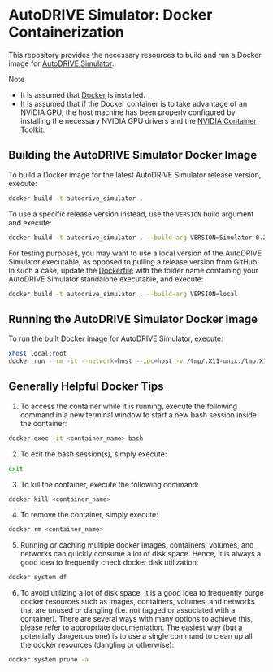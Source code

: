 # AutoDRIVE Simulator: Docker Containerization

This repository provides the necessary resources to build and run a Docker image for [AutoDRIVE Simulator](https://github.com/Tinker-Twins/AutoDRIVE/tree/AutoDRIVE-Simulator).

> [!NOTE]
> - It is assumed that [Docker](https://docs.docker.com/engine/install) is installed.
> - It is assumed that if the Docker container is to take advantage of an NVIDIA GPU, the host machine has been properly configured by installing the necessary NVIDIA GPU drivers and the [NVIDIA Container Toolkit](https://docs.nvidia.com/datacenter/cloud-native/container-toolkit/latest/index.html).

## Building the AutoDRIVE Simulator Docker Image

To build a Docker image for the latest AutoDRIVE Simulator release version, execute:
```bash
docker build -t autodrive_simulator .
```

To use a specific release version instead, use the `VERSION` build argument and execute:
```bash
docker build -t autodrive_simulator . --build-arg VERSION=Simulator-0.2.0
```

For testing purposes, you may want to use a local version of the AutoDRIVE Simulator executable, as opposed to pulling a release version from GitHub. In such a case, update the [Dockerfile](Dockerfile) with the folder name containing your AutoDRIVE Simulator standalone executable, and execute:
```bash
docker build -t autodrive_simulator . --build-arg VERSION=local
```

## Running the AutoDRIVE Simulator Docker Image

To run the built Docker image for AutoDRIVE Simulator, execute:
```bash
xhost local:root
docker run --rm -it --network=host --ipc=host -v /tmp/.X11-unix:/tmp.X11-umix:rw --env DISPLAY --privileged --gpus all autodrive_simulator
```

## Generally Helpful Docker Tips
1. To access the container while it is running, execute the following command in a new terminal window to start a new bash session inside the container:
```bash
docker exec -it <container_name> bash
```

2. To exit the bash session(s), simply execute:
```bash
exit
```

3. To kill the container, execute the following command:
```bash
docker kill <container_name>
```

4. To remove the container, simply execute:
```bash
docker rm <container_name>
```

5. Running or caching multiple docker images, containers, volumes, and networks can quickly consume a lot of disk space. Hence, it is always a good idea to frequently check docker disk utilization:
```bash
docker system df
```

6. To avoid utilizing a lot of disk space, it is a good idea to frequently purge docker resources such as images, containers, volumes, and networks that are unused or dangling (i.e. not tagged or associated with a container). There are several ways with many options to achieve this, please refer to appropriate documentation. The easiest way (but a potentially dangerous one) is to use a single command to clean up all the docker resources (dangling or otherwise):
```bash
docker system prune -a
```

